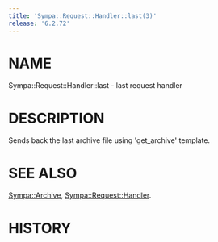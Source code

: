 ```yaml
---
title: 'Sympa::Request::Handler::last(3)'
release: '6.2.72'
---
```


# NAME

Sympa::Request::Handler::last - last request handler

# DESCRIPTION

Sends back the last archive file using 'get\_archive' template.

# SEE ALSO

[Sympa::Archive](./Sympa-Archive.3.md), [Sympa::Request::Handler](./Sympa-Request-Handler.3.md).

# HISTORY
